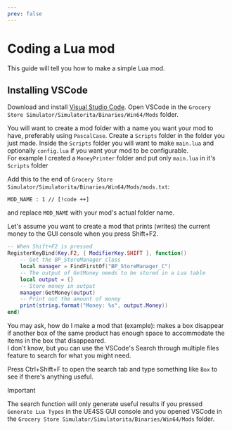 ```yaml
---
prev: false
---
```

# Coding a Lua mod
This guide will tell you how to make a simple Lua mod.

## Installing VSCode
Download and install [Visual Studio Code](https://code.visualstudio.com/).
Open VSCode in the `Grocery Store Simulator/Simulatorita/Binaries/Win64/Mods` folder.

You will want to create a mod folder with a name you want your mod to have, preferably using `PascalCase`.
Create a `Scripts` folder in the folder you just made. Inside the `Scripts` folder you will want to make `main.lua` and optionally `config.lua` if you want your mod to be configurable.  
For example I created a `MoneyPrinter` folder and put only `main.lua` in it's `Scripts` folder

Add this to the end of `Grocery Store Simulator/Simulatorita/Binaries/Win64/Mods/mods.txt`: 
```
MOD_NAME : 1 // [!code ++]
```
and replace `MOD_NAME` with your mod's actual folder name.

Let's assume you want to create a mod that prints (writes) the current money to the GUI console when you press Shift+F2.
```lua
-- When Shift+F2 is pressed
RegisterKeyBind(Key.F2, { ModifierKey.SHIFT }, function()
    -- Get the BP_StoreManager class
    local manager = FindFirstOf("BP_StoreManager_C")
    -- The output of GetMoney needs to be stored in a Lua table
    local output = {}
    -- Store money in output
    manager:GetMoney(output)
    -- Print out the amount of money
    print(string.format("Money: %s", output.Money))
end)
```
You may ask, how do I make a mod that (example): makes a box disappear if another box of the same product has enough space to accommodate the items in the box that disappeared.  
I don't know, but you can use the VSCode's Search through multiple files feature to search for what you might need.

Press Ctrl+Shift+F to open the search tab and type something like `Box` to see if there's anything useful.

> [!IMPORTANT]
> The search function will only generate useful results if you pressed `Generate Lua Types` in the UE4SS GUI console and you opened VSCode in the `Grocery Store Simulator/Simulatorita/Binaries/Win64/Mods` folder.
